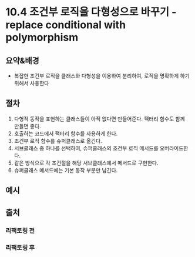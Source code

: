 # 10.4 조건부 로직을 다형성으로 바꾸기 - replace conditional with polymorphism

## 요약&배경

- 복잡한 조건부 로직을 클래스와 다형성을 이용하여 분리하여, 로직을 명확하게 하기 위해서 사용한다

## 절차

1. 다형적 동작을 표현하는 클래스들이 아직 없다면 만들어준다. 팩터리 함수도 함께 만들면 좋다.
2. 호출하는 코드에서 팩터리 함수를 사용하게 한다.
3. 조건부 로직 함수를 슈퍼클래스로 옮긴다.
4. 서브클래스 중 하나를 선택하여, 슈퍼클래스의 조건부 로직 메서드를 오버라이드한다.
5. 같은 방식으로 각 조건절을 해당 서브클래스에서 메서드로 구현한다.
6. 슈퍼클래스 메서드에는 기본 동작 부분만 남긴다.

## 예시

## 출처

### 리팩토링 전

### 리팩토링 후
